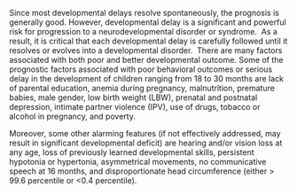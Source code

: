 Since most developmental delays resolve spontaneously, the prognosis is generally good. However, developmental delay is a significant and powerful risk for progression to a neurodevelopmental disorder or syndrome.  As a result, it is critical that each developmental delay is carefully followed until it resolves or evolves into a developmental disorder.  There are many factors associated with both poor and better developmental outcome. Some of the prognostic factors associated with poor behavioral outcomes or serious delay in the development of children ranging from 18 to 30 months are lack of parental education, anemia during pregnancy, malnutrition, premature babies, male gender, low birth weight (LBW), prenatal and postnatal depression, intimate partner violence (IPV), use of drugs, tobacco or alcohol in pregnancy, and poverty.

Moreover, some other alarming features (if not effectively addressed, may result in significant developmental deficit) are hearing and/or vision loss at any age, loss of previously learned developmental skills, persistent hypotonia or hypertonia, asymmetrical movements, no communicative speech at 16 months, and disproportionate head circumference (either > 99.6 percentile or <0.4 percentile).